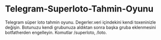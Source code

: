 # Telegram-Superloto-Tahmin-Oyunu
Telegram süper loto tahmin oyunu. Degerler.veri içindekini kendi toxeninizle değişin. Botunuzu kendi grubunuza aldıktan sonra başka gruba eklenmesini botfatherden engelleyin.
Komutlar /superloto, /loto.
